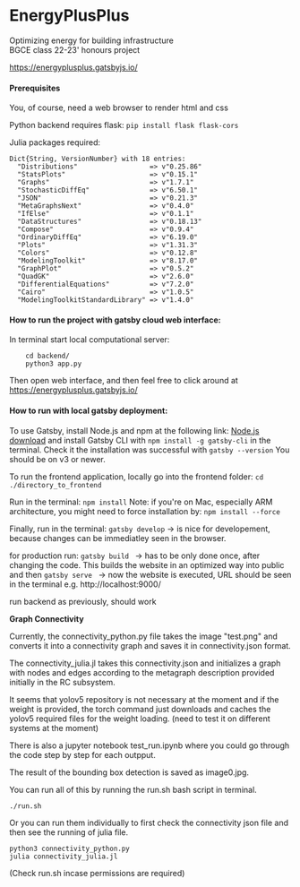 # EnergyPlusPlus  

Optimizing energy for building infrastructure  
BGCE class 22-23' honours project  

https://energyplusplus.gatsbyjs.io/


#### Prerequisites 

You, of course, need a web browser to render html and css

Python backend requires flask: `pip install flask flask-cors`  

Julia packages required:  

```
Dict{String, VersionNumber} with 18 entries:
  "Distributions"                  => v"0.25.86"
  "StatsPlots"                     => v"0.15.1"
  "Graphs"                         => v"1.7.1"
  "StochasticDiffEq"               => v"6.50.1"
  "JSON"                           => v"0.21.3"
  "MetaGraphsNext"                 => v"0.4.0"
  "IfElse"                         => v"0.1.1"
  "DataStructures"                 => v"0.18.13"
  "Compose"                        => v"0.9.4"
  "OrdinaryDiffEq"                 => v"6.19.0"
  "Plots"                          => v"1.31.3"
  "Colors"                         => v"0.12.8"
  "ModelingToolkit"                => v"8.17.0"
  "GraphPlot"                      => v"0.5.2"
  "QuadGK"                         => v"2.6.0"
  "DifferentialEquations"          => v"7.2.0"
  "Cairo"                          => v"1.0.5"
  "ModelingToolkitStandardLibrary" => v"1.4.0"
```

#### How to run the project with gatsby cloud web interface:  

In terminal start local computational server:
```
    cd backend/
    python3 app.py
```
Then open web interface, and then feel free to click around at https://energyplusplus.gatsbyjs.io/

#### How to run with local gatsby deployment:  

To use Gatsby, install Node.js and npm at the following link: [Node.js download](https://nodejs.org/en/download/) and install Gatsby CLI with
    ```
    npm install -g gatsby-cli
    ```
in the terminal. Check it the installation was successful with
    ```
    gatsby --version
    ```
You should be on v3 or newer.

To run the frontend application, locally go into the frontend folder:
    ```
    cd ./directory_to_frontend
    ```

Run in the terminal:
    ```
    npm install
    ```
Note: if you're on Mac, especially ARM architecture, you might need to force installation by:
    ```
    npm install --force
    ```

Finally, run in the terminal: 
    ```
    gatsby develop
    ```
    -> is nice for developement, because changes can be immediatley seen in the browser. 
    
for production run: 
    ```
    gatsby build 
    ```
    -> has to be only done once, after changing the code. This builds the website in an optimized way into public
    and then 
    ```
    gatsby serve 
    ```
    -> now the website is executed, URL should be seen in the terminal e.g. http://localhost:9000/

run backend as previously, should work  


__Graph Connectivity__

Currently, the connectivity_python.py file takes the image "test.png" and converts it into a connectivity graph and saves it in connectivity.json format. 

The connectivity_julia.jl takes this connectivity.json and initializes a graph with nodes and edges according to the metagraph description provided initially in the RC subsystem.

It seems that yolov5 repository is not necessary at the moment and if the weight is provided, the torch command just downloads and caches the yolov5 required files for the weight loading. (need to test it on different systems at the moment)

There is also a jupyter notebook test_run.ipynb where you could go through the code step by step for each outpput. 

The result of the bounding box detection is saved as image0.jpg.

You can run all of this by running the run.sh bash script in terminal.

```
./run.sh
```
Or you can run them individually to first check the connectivity json file and then see the running of julia file.

```
python3 connectivity_python.py
julia connectivity_julia.jl
```
(Check run.sh incase permissions are required)

